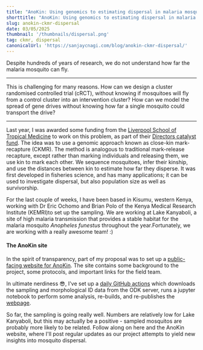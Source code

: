 ```yaml
---
title: "AnoKin: Using genomics to estimating dispersal in malaria mosquitoes"
shorttitle: "AnoKin: Using genomics to estimating dispersal in malaria mosquitoes"
slug: anokin-ckmr-dispersal
date: 03/05/2025
thumbnail: '/thumbnails/dispersal.png'
tag: ckmr, dispersal
canonicalUrl: 'https://sanjaycnagi.com/blog/anokin-ckmr-dispersal/'
---
```


Despite hundreds of years of research, we do not understand how far the malaria mosquito can fly.

---

This is challenging for many reasons. How can we design a cluster randomised controlled trial (cRCT), without knowing if mosquitoes will fly from a control cluster into an intervention cluster? How can we model the spread of gene drives without knowing how far a single mosquito could transport the drive? 

---

Last year, I was awarded some funding from the [Liverpool School of Tropical Medicine](http://lstmed.ac.uk/) to work on this problem, as part of their [Directors catalyst fund](https://www.lstmed.ac.uk/study/research-degrees/director%E2%80%99s-catalyst-fund-0). The idea was to use a genomic approach known as close-kin mark-recapture (CKMR). The method is analogous to traditional mark-release recapture, except rather than marking individuals and releasing them, we use kin to mark each other. We sequence mosquitoes, infer their kinship, and use the distances between kin to estimate how far they disperse. It was first developed in fisheries science, and has many applications; it can be used to investigate dispersal, but also population size as well as survivorship. 

For the last couple of weeks, I have been based in Kisumu, western Kenya, working with Dr Eric Ochomo and Brian Polo of the Kenya Medical Research Institute (KEMRI)to set up the sampling. We are working at Lake Kanyaboli, a site of high malaria transmission that provides a stable habitat for the malaria mosquito *Anopheles funestus* throughout the year.Fortunately, we are working with a really awesome team! :) 

#### The AnoKin site

In the spirit of transparency, part of my proposal was to set up a [public-facing website for AnoKin](https://sanjaynagi.github.io/anokin/). The site contains some background to the project, some protocols, and important links for the field team.

In ultimate nerdiness 😎, I've set up a [daily GitHub actions](https://github.com/sanjaynagi/anokin/blob/main/.github/workflows/docs-auto.yml) which downloads the sampling and morphological ID data from the ODK server, runs a jupyter notebook to perform some analysis, re-builds, and re-publishes the [webpage](https://sanjaynagi.github.io/anokin/). 

So far, the sampling is going really well. Numbers are relatively low for Lake Kanyaboli, but this may actually be a positive - sampled mosquitos are probably more likely to be related. Follow along on here and the AnoKin website, where I'll post regular updates as our project attempts to yield new insights into mosquito dispersal.